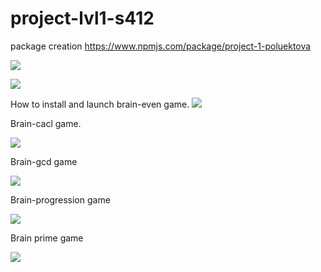 # project-lvl1-s412

package creation https://www.npmjs.com/package/project-1-poluektova

<a href="https://codeclimate.com/github/PoluektPolina/project-lvl1-s412/maintainability"><img src="https://api.codeclimate.com/v1/badges/522bf85a973a5077188f/maintainability" /></a>

<a href="https://travis-ci.com/PoluektPolina/project-lvl1-s412"><img src="https://travis-ci.com/PoluektPolina/project-lvl1-s412.svg?branch=master" /></a>

How to install and launch brain-even game.
<a href="https://asciinema.org/a/aFCk1baCZJSWxI9rRA0powEoc" target="_blank"><img src="https://asciinema.org/a/aFCk1baCZJSWxI9rRA0powEoc.svg" /></a>

Brain-cacl game.

<a href="https://asciinema.org/a/zKtQ5zfr0apxBK62aEKoy5ba2" target="_blank"><img src="https://asciinema.org/a/zKtQ5zfr0apxBK62aEKoy5ba2.svg" /></a>

Brain-gcd game

<a href="https://asciinema.org/a/MMDzjpjtSVK1b5dCdE8Wqtnn7" target="_blank"><img src="https://asciinema.org/a/MMDzjpjtSVK1b5dCdE8Wqtnn7.svg" /></a>

Brain-progression game

<a href="https://asciinema.org/a/1x0Iuf0WEHsjVgrbXzbC5Nuv9" target="_blank"><img src="https://asciinema.org/a/1x0Iuf0WEHsjVgrbXzbC5Nuv9.svg" /></a>

Brain prime game

<a href="https://asciinema.org/a/E7vU7kxKB16SpWmHwVEZ2vole" target="_blank"><img src="https://asciinema.org/a/E7vU7kxKB16SpWmHwVEZ2vole.svg" /></a>
